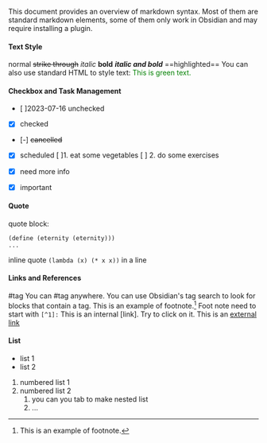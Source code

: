 This document provides an overview of markdown syntax. Most of them are standard markdown elements, some of them only work in Obsidian and may require installing a plugin.

#### Text Style
normal 
~~strike through~~ 
*italic* 
**bold** 
***italic and bold***
==highlighted==
You can also use standard HTML to style text:
<font style="color:green">This is green text.</font>

#### Checkbox and Task Management
- [ ]2023-07-16 unchecked
- [x] checked
- [-] ~~cancelled~~
- [x] scheduled
	[ ]1. eat some vegetables
	[ ] 2. do some exercises
- [x] need more info
- [x] important


#### Quote
quote block:
```
(define (eternity (eternity)))
...
```
inline quote `(lambda (x) (* x x))`  in a line 

#### Links and References
#tag You can #tag anywhere. You can use Obsidian's tag search to look for blocks that contain a tag.
This is an example of footnote.[^1] Foot note need to start with `[^1]:`
This is an internal [link]. Try to click on it.
This is an [external link](http://www.nowhere.com/)

#### List
- list 1
- list 2
1. numbered list 1
2. numbered list 2
	1. you can you tab to make nested list
	2. ...


[^1]: This is an example of footnote.
